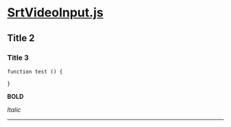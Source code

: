 # [SrtVideoInput.js](./SrtVideoInput.js)

## Title 2

### Title 3

``` 
function test () {

}
```

**BOLD**

*Italic*

---
